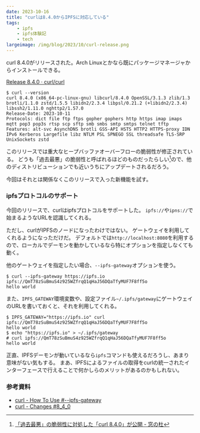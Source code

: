 ```yaml
---
date: 2023-10-16
title: "curlは8.4.0からIPFSに対応している"
tags:
    - ipfs
    - ipfs体験記
    - tech
largeimage: /img/blog/2023/10/curl-release.png
---
```


curl 8.4.0がリリースされた。Arch Linuxとかなら既にパッケージマネージャからインストールできる。

[Release 8.4.0 · curl/curl](https://github.com/curl/curl/releases/tag/curl-8_4_0)

```console
$ curl --version
curl 8.4.0 (x86_64-pc-linux-gnu) libcurl/8.4.0 OpenSSL/3.1.3 zlib/1.3 brotli/1.1.0 zstd/1.5.5 libidn2/2.3.4 libpsl/0.21.2 (+libidn2/2.3.4) libssh2/1.11.0 nghttp2/1.57.0
Release-Date: 2023-10-11
Protocols: dict file ftp ftps gopher gophers http https imap imaps mqtt pop3 pop3s rtsp scp sftp smb smbs smtp smtps telnet tftp
Features: alt-svc AsynchDNS brotli GSS-API HSTS HTTP2 HTTPS-proxy IDN IPv6 Kerberos Largefile libz NTLM PSL SPNEGO SSL threadsafe TLS-SRP UnixSockets zstd
```

このリリースでは重大なヒープバッファオーバーフローの脆弱性が修正されている。
どうも「過去最悪」の脆弱性と呼ばれるほどのものだったらしい[^impress]ので、他のディストリビューションでも近いうちにアップデートされるだろう。

[^impress]: [「過去最悪」の脆弱性に対処した「curl 8.4.0」が公開 - 窓の杜](https://forest.watch.impress.co.jp/docs/news/1538153.html)

今回はそれとは関係なくこのリリースで入った新機能を試す。

### ipfsプロトコルのサポート

今回のリリースで、curlはipfsプロトコルをサポートした。
`ipfs://`や`ipns://`で始まるようなURLを認識してくれる。

ただし、curlがIPFSのノードになったわけではない。
ゲートウェイを利用してくれるようになっただけだ。
デフォルトでは`http://localhost:8080`を利用するので、ローカルでデーモンを動かしているなら特にオプションを指定しなくても動く。

他のゲートウェイを指定したい場合、`--ipfs-gateway`オプションを使う。

```console
$ curl --ipfs-gateway https://ipfs.io ipfs://QmT78zSuBmuS4z925WZfrqQ1qHaJ56DQaTfyMUF7F8ff5o
hello world
```

また、`IPFS_GATEWAY`環境変数や、設定ファイル`~/.ipfs/gateway`にゲートウェイのURLを書いておくと、それを利用してくれる。

```console
$ IPFS_GATEWAY="https://ipfs.io" curl ipfs://QmT78zSuBmuS4z925WZfrqQ1qHaJ56DQaTfyMUF7F8ff5o
hello world
$ echo "https://ipfs.io" > ~/.ipfs/gateway
# curl ipfs://QmT78zSuBmuS4z925WZfrqQ1qHaJ56DQaTfyMUF7F8ff5o
hello world
```

正直、IPFSデーモンが動いているなら`ipfs`コマンドも使えるだろうし、あまり意味がない気もする。
まあ、IPFSによるファイルの取得をcurlの統一されたインターフェースで行えることで何かしらのメリットがあるのかもしれない。

### 参考資料

- [curl - How To Use #--ipfs-gateway](https://curl.se/docs/manpage.html#--ipfs-gateway)
- [curl - Changes #8_4_0](https://curl.se/changes.html#8_4_0)
